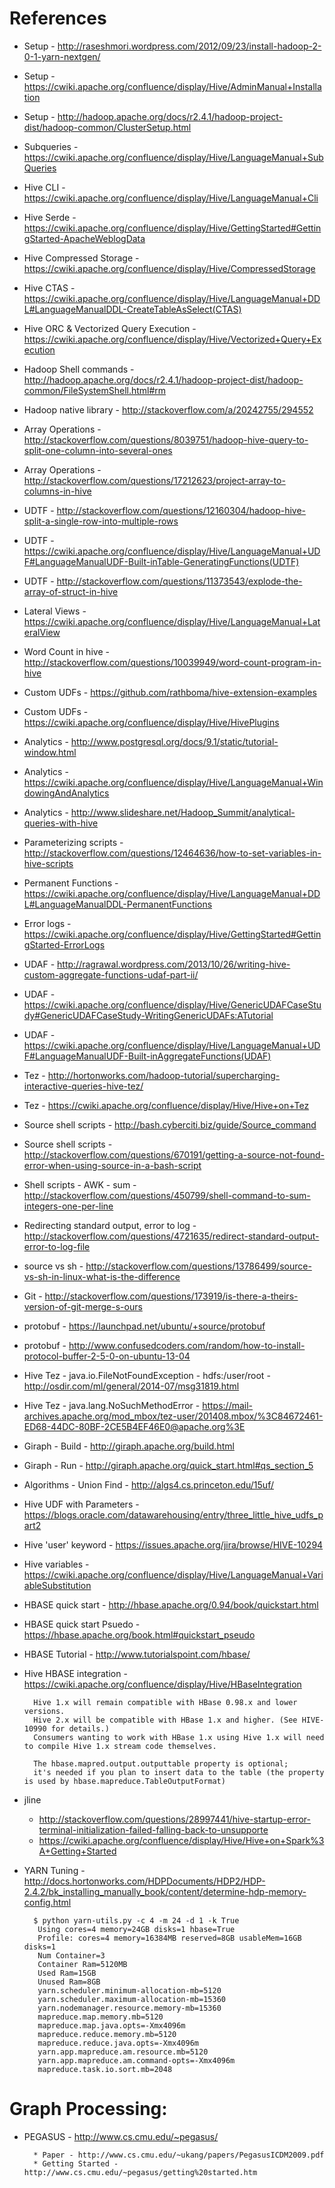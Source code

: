 References
==========
* Setup - http://raseshmori.wordpress.com/2012/09/23/install-hadoop-2-0-1-yarn-nextgen/
* Setup - https://cwiki.apache.org/confluence/display/Hive/AdminManual+Installation
* Setup - http://hadoop.apache.org/docs/r2.4.1/hadoop-project-dist/hadoop-common/ClusterSetup.html
* Subqueries - https://cwiki.apache.org/confluence/display/Hive/LanguageManual+SubQueries
* Hive CLI - https://cwiki.apache.org/confluence/display/Hive/LanguageManual+Cli
* Hive Serde - https://cwiki.apache.org/confluence/display/Hive/GettingStarted#GettingStarted-ApacheWeblogData
* Hive Compressed Storage - https://cwiki.apache.org/confluence/display/Hive/CompressedStorage
* Hive CTAS - https://cwiki.apache.org/confluence/display/Hive/LanguageManual+DDL#LanguageManualDDL-CreateTableAsSelect(CTAS)
* Hive ORC & Vectorized Query Execution - https://cwiki.apache.org/confluence/display/Hive/Vectorized+Query+Execution
* Hadoop Shell commands - http://hadoop.apache.org/docs/r2.4.1/hadoop-project-dist/hadoop-common/FileSystemShell.html#rm
* Hadoop native library - http://stackoverflow.com/a/20242755/294552
* Array Operations - http://stackoverflow.com/questions/8039751/hadoop-hive-query-to-split-one-column-into-several-ones
* Array Operations - http://stackoverflow.com/questions/17212623/project-array-to-columns-in-hive
* UDTF - http://stackoverflow.com/questions/12160304/hadoop-hive-split-a-single-row-into-multiple-rows
* UDTF - https://cwiki.apache.org/confluence/display/Hive/LanguageManual+UDF#LanguageManualUDF-Built-inTable-GeneratingFunctions(UDTF)
* UDTF - http://stackoverflow.com/questions/11373543/explode-the-array-of-struct-in-hive
* Lateral Views - https://cwiki.apache.org/confluence/display/Hive/LanguageManual+LateralView
* Word Count in hive - http://stackoverflow.com/questions/10039949/word-count-program-in-hive
* Custom UDFs - https://github.com/rathboma/hive-extension-examples
* Custom UDFs - https://cwiki.apache.org/confluence/display/Hive/HivePlugins
* Analytics - http://www.postgresql.org/docs/9.1/static/tutorial-window.html
* Analytics - https://cwiki.apache.org/confluence/display/Hive/LanguageManual+WindowingAndAnalytics
* Analytics - http://www.slideshare.net/Hadoop_Summit/analytical-queries-with-hive
* Parameterizing scripts - http://stackoverflow.com/questions/12464636/how-to-set-variables-in-hive-scripts
* Permanent Functions - https://cwiki.apache.org/confluence/display/Hive/LanguageManual+DDL#LanguageManualDDL-PermanentFunctions
* Error logs - https://cwiki.apache.org/confluence/display/Hive/GettingStarted#GettingStarted-ErrorLogs
* UDAF - http://ragrawal.wordpress.com/2013/10/26/writing-hive-custom-aggregate-functions-udaf-part-ii/
* UDAF - https://cwiki.apache.org/confluence/display/Hive/GenericUDAFCaseStudy#GenericUDAFCaseStudy-WritingGenericUDAFs:ATutorial
* UDAF - https://cwiki.apache.org/confluence/display/Hive/LanguageManual+UDF#LanguageManualUDF-Built-inAggregateFunctions(UDAF)
* Tez - http://hortonworks.com/hadoop-tutorial/supercharging-interactive-queries-hive-tez/
* Tez - https://cwiki.apache.org/confluence/display/Hive/Hive+on+Tez
* Source shell scripts - http://bash.cyberciti.biz/guide/Source_command
* Source shell scripts - http://stackoverflow.com/questions/670191/getting-a-source-not-found-error-when-using-source-in-a-bash-script
* Shell scripts - AWK - sum - http://stackoverflow.com/questions/450799/shell-command-to-sum-integers-one-per-line
* Redirecting standard output, error to log - http://stackoverflow.com/questions/4721635/redirect-standard-output-error-to-log-file
* source vs sh - http://stackoverflow.com/questions/13786499/source-vs-sh-in-linux-what-is-the-difference
* Git - http://stackoverflow.com/questions/173919/is-there-a-theirs-version-of-git-merge-s-ours
* protobuf - https://launchpad.net/ubuntu/+source/protobuf
* protobuf - http://www.confusedcoders.com/random/how-to-install-protocol-buffer-2-5-0-on-ubuntu-13-04
* Hive Tez - java.io.FileNotFoundException - hdfs:/user/root - http://osdir.com/ml/general/2014-07/msg31819.html
* Hive Tez - java.lang.NoSuchMethodError - https://mail-archives.apache.org/mod_mbox/tez-user/201408.mbox/%3C84672461-ED68-44DC-80BF-2CE5B4EF46E0@apache.org%3E
* Giraph - Build - http://giraph.apache.org/build.html
* Giraph - Run - http://giraph.apache.org/quick_start.html#qs_section_5
* Algorithms - Union Find - http://algs4.cs.princeton.edu/15uf/
* Hive UDF with Parameters - https://blogs.oracle.com/datawarehousing/entry/three_little_hive_udfs_part2
* Hive 'user' keyword - https://issues.apache.org/jira/browse/HIVE-10294
* Hive variables - https://cwiki.apache.org/confluence/display/Hive/LanguageManual+VariableSubstitution
* HBASE quick start - http://hbase.apache.org/0.94/book/quickstart.html
* HBASE quick start Psuedo - https://hbase.apache.org/book.html#quickstart_pseudo
* HBASE Tutorial - http://www.tutorialspoint.com/hbase/
* Hive HBASE integration - https://cwiki.apache.org/confluence/display/Hive/HBaseIntegration
        
        Hive 1.x will remain compatible with HBase 0.98.x and lower versions. 
        Hive 2.x will be compatible with HBase 1.x and higher. (See HIVE-10990 for details.) 
        Consumers wanting to work with HBase 1.x using Hive 1.x will need to compile Hive 1.x stream code themselves.
        
        The hbase.mapred.output.outputtable property is optional; 
        it's needed if you plan to insert data to the table (the property is used by hbase.mapreduce.TableOutputFormat)
* jline 
    - http://stackoverflow.com/questions/28997441/hive-startup-error-terminal-initialization-failed-falling-back-to-unsupporte
    - https://cwiki.apache.org/confluence/display/Hive/Hive+on+Spark%3A+Getting+Started

* YARN Tuning - http://docs.hortonworks.com/HDPDocuments/HDP2/HDP-2.4.2/bk_installing_manually_book/content/determine-hdp-memory-config.html

        
        $ python yarn-utils.py -c 4 -m 24 -d 1 -k True
         Using cores=4 memory=24GB disks=1 hbase=True
         Profile: cores=4 memory=16384MB reserved=8GB usableMem=16GB disks=1
         Num Container=3
         Container Ram=5120MB
         Used Ram=15GB
         Unused Ram=8GB
         yarn.scheduler.minimum-allocation-mb=5120
         yarn.scheduler.maximum-allocation-mb=15360
         yarn.nodemanager.resource.memory-mb=15360
         mapreduce.map.memory.mb=5120
         mapreduce.map.java.opts=-Xmx4096m
         mapreduce.reduce.memory.mb=5120
         mapreduce.reduce.java.opts=-Xmx4096m
         yarn.app.mapreduce.am.resource.mb=5120
         yarn.app.mapreduce.am.command-opts=-Xmx4096m
         mapreduce.task.io.sort.mb=2048
         
Graph Processing:
=================
* PEGASUS - http://www.cs.cmu.edu/~pegasus/
        
        * Paper - http://www.cs.cmu.edu/~ukang/papers/PegasusICDM2009.pdf
        * Getting Started - http://www.cs.cmu.edu/~pegasus/getting%20started.htm
        
